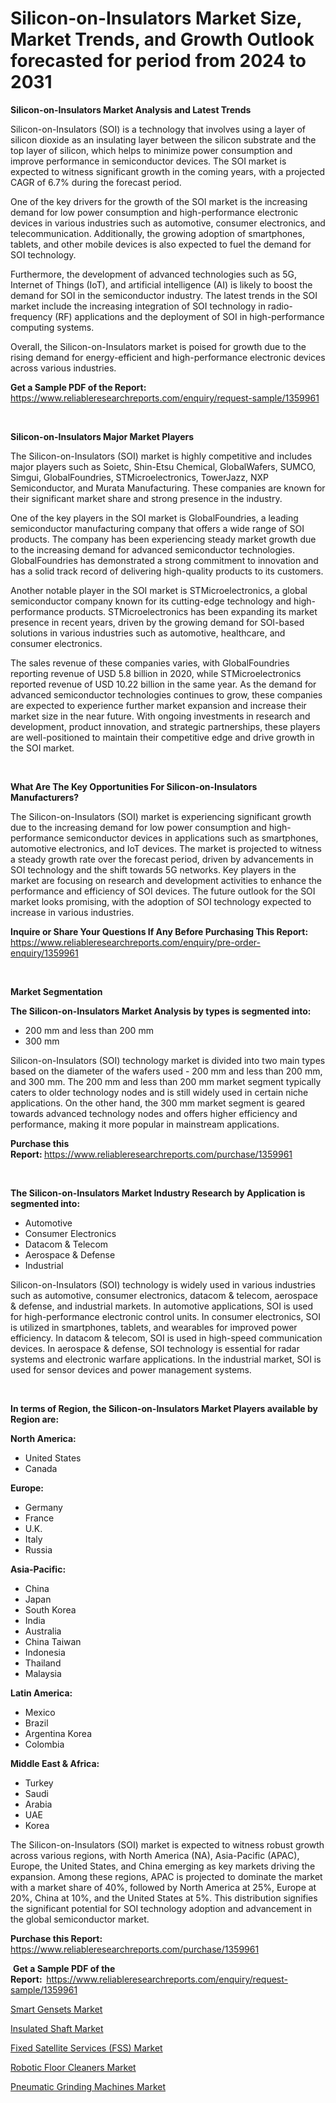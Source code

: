 <p><h1>Silicon-on-Insulators Market Size, Market Trends, and Growth Outlook forecasted for period from 2024 to 2031</h1></p><p><strong>Silicon-on-Insulators Market Analysis and Latest Trends</strong></p>
<p><p>Silicon-on-Insulators (SOI) is a technology that involves using a layer of silicon dioxide as an insulating layer between the silicon substrate and the top layer of silicon, which helps to minimize power consumption and improve performance in semiconductor devices. The SOI market is expected to witness significant growth in the coming years, with a projected CAGR of 6.7% during the forecast period.</p><p>One of the key drivers for the growth of the SOI market is the increasing demand for low power consumption and high-performance electronic devices in various industries such as automotive, consumer electronics, and telecommunication. Additionally, the growing adoption of smartphones, tablets, and other mobile devices is also expected to fuel the demand for SOI technology. </p><p>Furthermore, the development of advanced technologies such as 5G, Internet of Things (IoT), and artificial intelligence (AI) is likely to boost the demand for SOI in the semiconductor industry. The latest trends in the SOI market include the increasing integration of SOI technology in radio-frequency (RF) applications and the deployment of SOI in high-performance computing systems.</p><p>Overall, the Silicon-on-Insulators market is poised for growth due to the rising demand for energy-efficient and high-performance electronic devices across various industries.</p></p>
<p><strong>Get a Sample PDF of the Report:&nbsp;</strong> <a href="https://www.reliableresearchreports.com/enquiry/request-sample/1359961">https://www.reliableresearchreports.com/enquiry/request-sample/1359961</a></p>
<p>&nbsp;</p>
<p><strong>Silicon-on-Insulators Major Market Players</strong></p>
<p><p>The Silicon-on-Insulators (SOI) market is highly competitive and includes major players such as Soietc, Shin-Etsu Chemical, GlobalWafers, SUMCO, Simgui, GlobalFoundries, STMicroelectronics, TowerJazz, NXP Semiconductor, and Murata Manufacturing. These companies are known for their significant market share and strong presence in the industry.</p><p>One of the key players in the SOI market is GlobalFoundries, a leading semiconductor manufacturing company that offers a wide range of SOI products. The company has been experiencing steady market growth due to the increasing demand for advanced semiconductor technologies. GlobalFoundries has demonstrated a strong commitment to innovation and has a solid track record of delivering high-quality products to its customers. </p><p>Another notable player in the SOI market is STMicroelectronics, a global semiconductor company known for its cutting-edge technology and high-performance products. STMicroelectronics has been expanding its market presence in recent years, driven by the growing demand for SOI-based solutions in various industries such as automotive, healthcare, and consumer electronics.</p><p>The sales revenue of these companies varies, with GlobalFoundries reporting revenue of USD 5.8 billion in 2020, while STMicroelectronics reported revenue of USD 10.22 billion in the same year. As the demand for advanced semiconductor technologies continues to grow, these companies are expected to experience further market expansion and increase their market size in the near future. With ongoing investments in research and development, product innovation, and strategic partnerships, these players are well-positioned to maintain their competitive edge and drive growth in the SOI market.</p></p>
<p>&nbsp;</p>
<p><strong>What Are The Key Opportunities For Silicon-on-Insulators Manufacturers?</strong></p>
<p><p>The Silicon-on-Insulators (SOI) market is experiencing significant growth due to the increasing demand for low power consumption and high-performance semiconductor devices in applications such as smartphones, automotive electronics, and IoT devices. The market is projected to witness a steady growth rate over the forecast period, driven by advancements in SOI technology and the shift towards 5G networks. Key players in the market are focusing on research and development activities to enhance the performance and efficiency of SOI devices. The future outlook for the SOI market looks promising, with the adoption of SOI technology expected to increase in various industries.</p></p>
<p><strong>Inquire or Share Your Questions If Any Before Purchasing This Report:</strong> <a href="https://www.reliableresearchreports.com/enquiry/pre-order-enquiry/1359961">https://www.reliableresearchreports.com/enquiry/pre-order-enquiry/1359961</a></p>
<p>&nbsp;</p>
<p><strong>Market Segmentation</strong></p>
<p><strong>The Silicon-on-Insulators Market Analysis by types is segmented into:</strong></p>
<p><ul><li>200 mm and less than 200 mm</li><li>300 mm</li></ul></p>
<p><p>Silicon-on-Insulators (SOI) technology market is divided into two main types based on the diameter of the wafers used - 200 mm and less than 200 mm, and 300 mm. The 200 mm and less than 200 mm market segment typically caters to older technology nodes and is still widely used in certain niche applications. On the other hand, the 300 mm market segment is geared towards advanced technology nodes and offers higher efficiency and performance, making it more popular in mainstream applications.</p></p>
<p><strong>Purchase this Report:&nbsp;</strong><a href="https://www.reliableresearchreports.com/purchase/1359961">https://www.reliableresearchreports.com/purchase/1359961</a></p>
<p>&nbsp;</p>
<p><strong>The Silicon-on-Insulators Market Industry Research by Application is segmented into:</strong></p>
<p><ul><li>Automotive</li><li>Consumer Electronics</li><li>Datacom & Telecom</li><li>Aerospace & Defense</li><li>Industrial</li></ul></p>
<p><p>Silicon-on-Insulators (SOI) technology is widely used in various industries such as automotive, consumer electronics, datacom & telecom, aerospace & defense, and industrial markets. In automotive applications, SOI is used for high-performance electronic control units. In consumer electronics, SOI is utilized in smartphones, tablets, and wearables for improved power efficiency. In datacom & telecom, SOI is used in high-speed communication devices. In aerospace & defense, SOI technology is essential for radar systems and electronic warfare applications. In the industrial market, SOI is used for sensor devices and power management systems.</p></p>
<p>&nbsp;</p>
<p><strong>In terms of Region, the Silicon-on-Insulators Market Players available by Region are:</strong></p>
<p>
    <p> <strong> North America: </strong>
        <ul>
            <li>United States</li>
            <li>Canada</li>
        </ul>
        </p> 
    <p> <strong> Europe: </strong>
        <ul>
            <li>Germany</li>
            <li>France</li>
            <li>U.K.</li>
            <li>Italy</li>
            <li>Russia</li>
        </ul>
        </p> 
    <p> <strong> Asia-Pacific: </strong>
        <ul>
            <li>China</li>
            <li>Japan</li>
            <li>South Korea</li>
            <li>India</li>
            <li>Australia</li>
            <li>China Taiwan</li>
            <li>Indonesia</li>
            <li>Thailand</li>
            <li>Malaysia</li>
        </ul>
        </p> 
    <p> <strong> Latin America: </strong>
        <ul>
            <li>Mexico</li>
            <li>Brazil</li>
            <li>Argentina Korea</li>
            <li>Colombia</li>
        </ul>
        </p> 
    <p> <strong> Middle East & Africa: </strong>
        <ul>
            <li>Turkey</li>
            <li>Saudi</li>
            <li>Arabia</li>
            <li>UAE</li>
            <li>Korea</li>
        </ul>
    </p>
    </p>
<p><p>The Silicon-on-Insulators (SOI) market is expected to witness robust growth across various regions, with North America (NA), Asia-Pacific (APAC), Europe, the United States, and China emerging as key markets driving the expansion. Among these regions, APAC is projected to dominate the market with a market share of 40%, followed by North America at 25%, Europe at 20%, China at 10%, and the United States at 5%. This distribution signifies the significant potential for SOI technology adoption and advancement in the global semiconductor market.</p></p>
<p><strong>Purchase this Report: </strong><a href="https://www.reliableresearchreports.com/purchase/1359961">https://www.reliableresearchreports.com/purchase/1359961</a></p>
<p>&nbsp;<strong>Get a Sample PDF of the Report:&nbsp;&nbsp;</strong><a href="https://www.reliableresearchreports.com/enquiry/request-sample/1359961">https://www.reliableresearchreports.com/enquiry/request-sample/1359961</a></p>
<p><strong></strong></p>
<p><p><a href="https://medium.com/@olenwuckert56/smart-gensets-market-trends-and-market-analysis-forecasted-for-period-2024-2031-6ad8d58e259e">Smart Gensets Market</a></p><p><a href="https://medium.com/@olenwuckert56/insulated-shaft-market-research-report-its-history-and-forecast-2024-to-2031-5f2f0a4541cd">Insulated Shaft Market</a></p><p><a href="https://github.com/mharielmesa/Market-Research-Report-List-1/blob/main/fixed-satellite-services-fss-market.md">Fixed Satellite Services (FSS) Market</a></p><p><a href="https://github.com/dringals/Market-Research-Report-List-2/blob/main/robotic-floor-cleaners-market.md">Robotic Floor Cleaners Market</a></p><p><a href="https://medium.com/@olenwuckert56/pneumatic-grinding-machines-market-size-and-market-trends-complete-industry-overview-2024-to-2031-183a3c098db3">Pneumatic Grinding Machines Market</a></p></p>